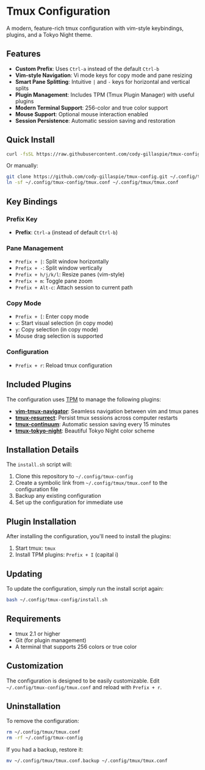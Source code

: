 # Tmux Configuration

A modern, feature-rich tmux configuration with vim-style keybindings, plugins, and a Tokyo Night theme.

## Features

- **Custom Prefix**: Uses `Ctrl-a` instead of the default `Ctrl-b`
- **Vim-style Navigation**: Vi mode keys for copy mode and pane resizing
- **Smart Pane Splitting**: Intuitive `|` and `-` keys for horizontal and vertical splits
- **Plugin Management**: Includes TPM (Tmux Plugin Manager) with useful plugins
- **Modern Terminal Support**: 256-color and true color support
- **Mouse Support**: Optional mouse interaction enabled
- **Session Persistence**: Automatic session saving and restoration

## Quick Install

```bash
curl -fsSL https://raw.githubusercontent.com/cody-gillaspie/tmux-config/main/install.sh | bash
```

Or manually:

```bash
git clone https://github.com/cody-gillaspie/tmux-config.git ~/.config/tmux-config
ln -sf ~/.config/tmux-config/tmux.conf ~/.config/tmux/tmux.conf
```

## Key Bindings

### Prefix Key
- **Prefix**: `Ctrl-a` (instead of default `Ctrl-b`)

### Pane Management
- `Prefix + |`: Split window horizontally
- `Prefix + -`: Split window vertically
- `Prefix + h/j/k/l`: Resize panes (vim-style)
- `Prefix + m`: Toggle pane zoom
- `Prefix + Alt-c`: Attach session to current path

### Copy Mode
- `Prefix + [`: Enter copy mode
- `v`: Start visual selection (in copy mode)
- `y`: Copy selection (in copy mode)
- Mouse drag selection is supported

### Configuration
- `Prefix + r`: Reload tmux configuration

## Included Plugins

The configuration uses [TPM](https://github.com/tmux-plugins/tpm) to manage the following plugins:

- **[vim-tmux-navigator](https://github.com/christoomey/vim-tmux-navigator)**: Seamless navigation between vim and tmux panes
- **[tmux-resurrect](https://github.com/tmux-plugins/tmux-resurrect)**: Persist tmux sessions across computer restarts
- **[tmux-continuum](https://github.com/tmux-plugins/tmux-continuum)**: Automatic session saving every 15 minutes
- **[tmux-tokyo-night](https://github.com/fabioluciano/tmux-tokyo-night)**: Beautiful Tokyo Night color scheme

## Installation Details

The `install.sh` script will:

1. Clone this repository to `~/.config/tmux-config`
2. Create a symbolic link from `~/.config/tmux/tmux.conf` to the configuration file
3. Backup any existing configuration
4. Set up the configuration for immediate use

## Plugin Installation

After installing the configuration, you'll need to install the plugins:

1. Start tmux: `tmux`
2. Install TPM plugins: `Prefix + I` (capital i)

## Updating

To update the configuration, simply run the install script again:

```bash
bash ~/.config/tmux-config/install.sh
```

## Requirements

- tmux 2.1 or higher
- Git (for plugin management)
- A terminal that supports 256 colors or true color

## Customization

The configuration is designed to be easily customizable. Edit `~/.config/tmux-config/tmux.conf` and reload with `Prefix + r`.

## Uninstallation

To remove the configuration:

```bash
rm ~/.config/tmux/tmux.conf
rm -rf ~/.config/tmux-config
```

If you had a backup, restore it:

```bash
mv ~/.config/tmux/tmux.conf.backup ~/.config/tmux/tmux.conf
```

